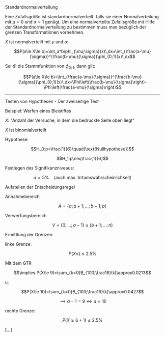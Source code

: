 Standardnormalverteilung

Eine Zufallsgröße ist standardnormalverteilt, falls sie einer Nromalverteilung mit $\mu=0$ und $\sigma=1$ genügt. Um eine normalverteilte Zufallsgröße mit Hilfe der Standardnormalverteilung zu bestimmen muss man bezüglich der grenzen Transformationen vornehmen.

$X$ ist normalverteilt mit $\mu$ und $\sigma$:

$$P(a\le X\le b)=\int_a^b\phi_{\mu;\sigma}(x)\,dx=\int_{\frac{a-\mu}{\sigma}}^{\frac{b-\mu}{\sigma}}\phi_{0;1}(x)\,dx$$

Sei $\Phi$ die Stammfunktion von $\phi_{0;1}$, dann gilt:

$$P(a\le X\le b)=\int_{\frac{a-\mu}{\sigma}}^{\frac{b-\mu}{\sigma}}\phi_{0;1}(x)\,dx=\Phi\left(\frac{b-\mu}{\sigma}\right)-\Phi\left(\frac{a-\mu}{\sigma}\right)$$

---

Testen von Hypothesen - Der zweiseitige Test

Beispiel: Werfen eines Bleistiftes

$X:$ "Anzahl der Versuche, in dem die bedruckte Seite oben liegt"

$X$ ist binomialverteilt

Hypothese:

$$H_0:p=\frac{1}{6}\quad(\text{Nullhypothese})$$

$$H_1:p\neq\frac{1}{6}$$

Festlegen des Signifikanzniveaus:

$$\alpha=5\%\quad\text{(auch max. Irrtumswahrscheinlichkeit)}$$

Aufstellen der Entscheidungsregel

Annahmebereich

$$A=\{a;a+1;...;b-1;b\}$$

Verwerfungsbereich

$$V=\{0;...;a-1\}\cup\{b+1;...;n\}$$

Ermittlung der Grenzen:

linke Grenze:

$$P(X\le )\le2.5\%$$

Mit dem GTR

$$\implies P(X\le 9)=\sum_{k=0}B_{100;\frac16}(k)\approx0.0213$$

u.

$$P(X\le 10)=\sum_{k=0}B_{100;\frac16}(k)\approx0.0427$$

$$\implies a-1=9\iff a=10$$

rechte Grenze:

$$P(X\ge 6+1)\le 2.5\%$$

[...]